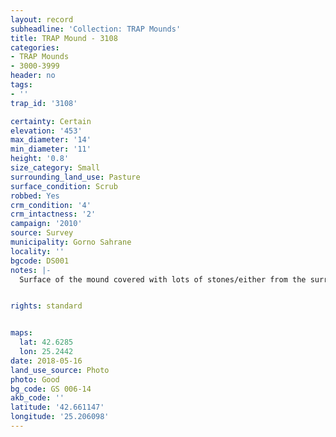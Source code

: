 ```yaml
---
layout: record
subheadline: 'Collection: TRAP Mounds'
title: TRAP Mound - 3108
categories:
- TRAP Mounds
- 3000-3999
header: no
tags:
- ''
trap_id: '3108'

certainty: Certain
elevation: '453'
max_diameter: '14'
min_diameter: '11'
height: '0.8'
size_category: Small
surrounding_land_use: Pasture
surface_condition: Scrub
robbed: Yes
crm_condition: '4'
crm_intactness: '2'
campaign: '2010'
source: Survey
municipality: Gorno Sahrane
locality: ''
bgcode: DS001
notes: |-
  Surface of the mound covered with lots of stones/either from the surrounding pasture or from the mound.


rights: standard


maps:
  lat: 42.6285
  lon: 25.2442
date: 2018-05-16
land_use_source: Photo
photo: Good
bg_code: GS 006-14
akb_code: ''
latitude: '42.661147'
longitude: '25.206098'
---
```

